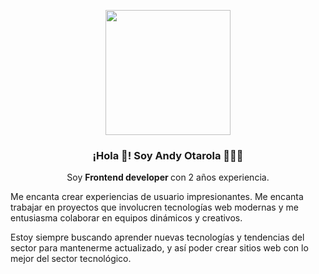 <p align="center" width="300">
   <img align="center" width="200" src="https://avatars.githubusercontent.com/u/26589359?v=4" />
   <h3 align="center">¡Hola 👋! Soy Andy Otarola 👨🏻‍💻</h3>
</p>
<p align="center">Soy <strong>Frontend developer </strong> con 2 años experiencia.</p>

<p>
Me encanta crear experiencias de usuario impresionantes. Me encanta trabajar en proyectos que involucren tecnologías web modernas y me entusiasma colaborar en equipos dinámicos y creativos.
</p>

<p>
Estoy siempre buscando aprender nuevas tecnologías y tendencias del sector para mantenerme actualizado, y así poder crear sitios web con lo mejor del sector tecnológico.
</p>


